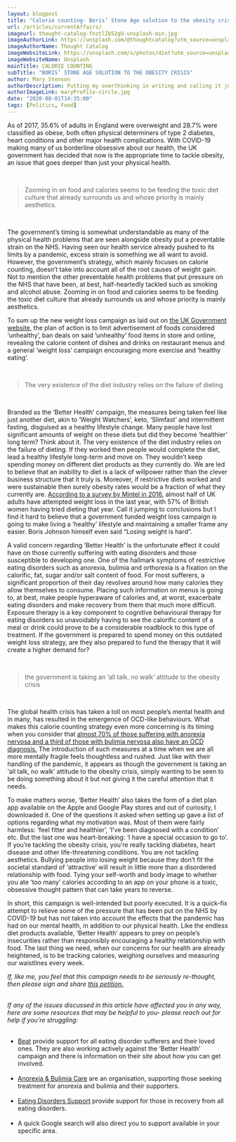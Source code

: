 ```yaml
---
layout: blogpost
title: "Calorie counting- Boris’ Stone Age solution to the obesity crisis"
url: /articles/currentAffairs/
imageurl: thought-catalog-fnztlIb52gU-unsplash-min.jpg
imageAuthorLink: https://unsplash.com/@thoughtcatalog?utm_source=unsplash&amp;utm_medium=referral&amp;utm_content=creditCopyText
imageAuthorName: Thought Catalog
imageWebsiteLink: https://unsplash.com/s/photos/diet?utm_source=unsplash&amp;utm_medium=referral&amp;utm_content=creditCopyText
imageWebsiteName: Unsplash
mainTitle: CALORIE COUNTING
subTitle: "BORIS’ STONE AGE SOLUTION TO THE OBESITY CRISIS"
author: Mary Stenson
authorDescription: Putting my overthinking in writing and calling it journalism
authorImageLink: maryProfile-circle.jpg
date: "2020-08-01T14:35:00"
tags: [Politics, Food]
---
```

<!--- dateCreated must be of the format YYYY-MM-DDThh:mm:ss --->

As of 2017, 35.6% of adults in England were overweight and 28.7% were classified as obese, both often physical determiners of type 2 diabetes, heart conditions and other major health complications. With COVID-19 making many of us borderline obsessive about our health, the UK government has decided that now is the appropriate time to tackle obesity, an issue that goes deeper than just your physical health.

<br>
<blockquote class="blockquote text-center">
            <p class="mb-0 font-weight-bold font-italic">Zooming in on food and calories seems to be feeding the toxic diet culture that already 
                surrounds us and whose priority is mainly aesthetics.</p>
          </blockquote>
<br>

The government’s timing is somewhat understandable as many of the physical health problems that are seen alongside obesity put a preventable strain on the NHS. Having seen our health service already pushed to its limits by a pandemic, excess strain is something we all want to avoid. However, the government’s strategy, which mainly focuses on calorie counting, doesn’t take into account all of the root causes of weight gain. Not to mention the other preventable health problems that put pressure on the NHS that have been, at best, half-heartedly tackled such as smoking and alcohol abuse. Zooming in on food and calories seems to be feeding the toxic diet culture that already surrounds us and whose priority is mainly aesthetics.


To sum up the new weight loss campaign as laid out on <a href="https://www.gov.uk/government/news/new-obesity-strategy-unveiled-as-country-urged-to-lose-weight-to-beat-coronavirus-covid-19-and-protect-the-nhs" target="_blank">the UK Government website,</a> the plan of action is to limit advertisement of foods considered ‘unhealthy’, ban deals on said ‘unhealthy’ food items in store and online, revealing the calorie content of dishes and drinks on restaurant menus and a general ‘weight loss’ campaign encouraging more exercise and ‘healthy eating’.

<br>
<blockquote class="blockquote text-center">
          <p class="mb-0 font-weight-bold font-italic">The very existence of the diet industry relies on the failure of dieting.</p>
        </blockquote><br>

Branded as the ‘Better Health’ campaign, the measures being taken feel like just another diet, akin to ‘Weight Watchers’, keto, ‘Slimfast’ and intermittent fasting, disguised as a healthy lifestyle change. Many people have lost significant amounts of weight on these diets but did they become ‘healthier’ long term? Think about it. The very existence of the diet industry relies on the failure of dieting. If they worked then people would complete the diet, lead a healthy lifestyle long-term and move on. They wouldn’t keep spending money on different diet products as they currently do. We are led to believe that an inability to diet is a lack of willpower rather than the clever business structure that it truly is. Moreover, if restrictive diets worked and were sustainable then surely obesity rates would be a fraction of what they currently are. <a href="https://www.mintel.com/press-centre/food-and-drink/brits-lose-count-of-their-calories-over-a-third-of-brits-dont-know-how-many-calories-they-consume-on-a-typical-day" target="_blank">According to a survey by Mintel in 2016,</a> almost half of UK adults have attempted weight loss in the last year, with 57% of British women having tried dieting that year. Call it jumping to conclusions but I find it hard to believe that a government funded weight loss campaign is going to make living a ‘healthy’ lifestyle and maintaining a smaller frame any easier. Boris Johnson himself even said “Losing weight is hard”.

A valid concern regarding ‘Better Health’ is the unfortunate effect it could have on those currently suffering with eating disorders and those susceptible to developing one. One of the hallmark symptoms of restrictive eating disorders such as anorexia, bulimia and orthorexia is a fixation on the calorific, fat, sugar and/or salt content of food. For most sufferers, a significant proportion of their day revolves around how many calories they allow themselves to consume. Placing such information on menus is going to, at best, make people hyperaware of calories and, at worst, exacerbate eating disorders and make recovery from them that much more difficult. Exposure therapy is a key component to cognitive behavioural therapy for eating disorders so unavoidably having to see the calorific content of a meal or drink could prove to be a considerable roadblock to this type of treatment. If the government is prepared to spend money on this outdated weight loss strategy, are they also prepared to fund the therapy that it will create a higher demand for?

<br>
<blockquote class="blockquote text-center">
          <p class="mb-0 font-weight-bold font-italic">the government is taking an ‘all talk, no walk’ attitude to the obesity crisis</p>
        </blockquote><br>

The global health crisis has taken a toll on most people’s mental health and in many, has resulted in the emergence of OCD-like behaviours. What makes this calorie counting strategy even more concerning is its timing when you consider that <a href="https://www.nationaleatingdisorders.org/statistics-research-eating-disorders" target="_blank">almost 70% of those suffering with anorexia nervosa and a third of those with bulimia nervosa also have an OCD diagnosis.</a> The introduction of such measures at a time when we are all more mentally fragile feels thoughtless and rushed. Just like with their handling of the pandemic, it appears as though the government is taking an ‘all talk, no walk’ attitude to the obesity crisis, simply wanting to be seen to be doing something about it but not giving it the careful attention that it needs.

To make matters worse, ‘Better Health’ also takes the form of a diet plan app available on the Apple and Google Play stores and out of curiosity, I downloaded it. One of the questions it asked when setting up gave a list of options regarding what my motivation was. Most of them were fairly harmless: ‘feel fitter and healthier’, ‘I’ve been diagnosed with a condition’ etc. But the last one was heart-breaking: ‘I have a special occasion to go to’. If you’re tackling the obesity crisis, you’re really tackling diabetes, heart disease and other life-threatening conditions. You are not tackling aesthetics. Bullying people into losing weight because they don’t fit the societal standard of ‘attractive’ will result in little more than a disordered relationship with food. Tying your self-worth and body image to whether you ate ‘too many’ calories according to an app on your phone is a toxic, obsessive thought pattern that can take years to reverse.

In short, this campaign is well-intended but poorly executed. It is a quick-fix attempt to relieve some of the pressure that has been put on the NHS by COVID-19 but has not taken into account the effects that the pandemic has had on our mental health, in addition to our physical health. Like the endless diet products available, ‘Better Health’ appears to prey on people’s insecurities rather than responsibly encouraging a healthy relationship with food. The last thing we need, when our concerns for our health are already heightened, is to be tracking calories, weighing ourselves and measuring our waistlines every week.

<i>If, like me, you feel that this campaign needs to be seriously re-thought, then please sign and share 
              <a href="https://www.change.org/p/curbthecount-and-stop-calories-being-displayed-on-menus" target="_blank">this petition.</a></i><br><br>

<i>If any of the issues discussed in this article have affected you in any way, here are some resources that may be helpful to you- please reach out for help if you’re struggling:</i><br><br>

<ul>
                  <li><a href="https://www.beateatingdisorders.org.uk/" target="_blank">Beat</a> provide support for all eating disorder sufferers and their loved ones. They are also 
                    working actively against the ‘Better Health’ campaign and there is information on their site about how you can get involved.
                  </li><br>
                    <li><a href="https://www.anorexiabulimiacare.org.uk/" target="_blank">Anorexia & Bulimia Care</a> are an organisation, supporting those seeking treatment for anorexia
                      and bulimia and their supporters.
                    </li><br>
                    <li><a href="http://www.eatingdisorderssupport.co.uk/" target="_blank">Eating Disorders Support</a>  provide support for those in recovery from all eating disorders.
                    </li><br>
                    <li>
                      A quick Google search will also direct you to support available in your specific area.
                    </li>
                </ul>